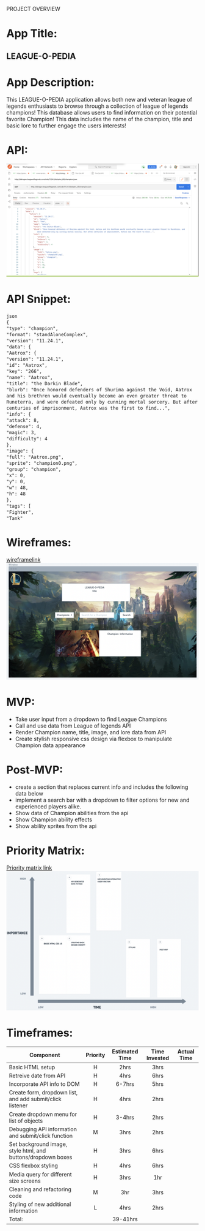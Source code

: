 PROJECT OVERVIEW
# **App Title**:
## LEAGUE-O-PEDIA
# **App Description**: 
This LEAGUE-O-PEDIA application allows both new and veteran league of legends enthusiasts to browse through a collection of league of legends champions! This database allows users to find information on their potential favorite Champion! This data includes the name of the champion, title and basic lore to further engage the users interests!
# **API**: 
![api image](./assets/apiimg.png)
# **API Snippet**: 
```
json
{
"type": "champion",
"format": "standAloneComplex",
"version": "11.24.1",
"data": {
"Aatrox": {
"version": "11.24.1",
"id": "Aatrox",
"key": "266",
"name": "Aatrox",
"title": "the Darkin Blade",
"blurb": "Once honored defenders of Shurima against the Void, Aatrox and his brethren would eventually become an even greater threat to Runeterra, and were defeated only by cunning mortal sorcery. But after centuries of imprisonment, Aatrox was the first to find...",
"info": {
"attack": 8,
"defense": 4,
"magic": 3,
"difficulty": 4
},
"image": {
"full": "Aatrox.png",
"sprite": "champion0.png",
"group": "champion",
"x": 0,
"y": 0,
"w": 48,
"h": 48
},
"tags": [
"Fighter",
"Tank"
```
# **Wireframes**:  
[wireframelink](https://whimsical.com/EiR7gX8hZgw1B2xqJAsCnS)
![wireframephoto](./assets/wireframe.png)
# **MVP**: 
  - Take user input from a dropdown to find League Champions
  - Call and use data from League of legends API
  - Render Champion name, title, image, and lore data from API
  - Create stylish responsive css design via flexbox to manipulate Champion data appearance
# **Post-MVP**: 
  - create a section that replaces current info and includes the following data below
  - implement a search bar with a dropdown to filter options for new and experienced players alike.
  - Show data of Champion abilities from the api
  - Show Champion ability effects
  - Show ability sprites from the api
  
# **Priority Matrix**: 
[Priority matrix link](https://whimsical.com/EiR7gX8hZgw1B2xqJAsCnS)
![Priority matrix image](./assets/prioritymatrix.png)

# **Timeframes**:
| Component | Priority | Estimated Time | Time Invested | Actual Time |
| --- | :---: |  :---: | :---: | :---: |
| Basic HTML setup| H | 2hrs| 3hrs |  |
| Retreive date from API | H | 4hrs| 6hrs | |
| Incorporate API info to DOM| H | 6-7hrs| 5hrs| |
| Create form, dropdown list, and add submit/click listener| H | 4hrs |2hrs | |
| Create dropdown menu for list of objects| H | 3-4hrs| 2hrs| |
| Debugging API information and submit/click function| M | 3hrs | 2hrs| |
| Set background image, style html, and buttons/dropdown boxes| H | 3hrs| 6hrs||
| CSS flexbox styling| H | 4hrs| 6hrs | |
| Media query for different size screens| H | 3hrs| 1hr | |
| Cleaning and refactoring code| M | 3hr|3hrs | |
| Styling of new additional information| L | 4hrs| 2hrs| |
|Total:| | 39-41hrs| | |
